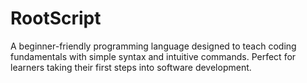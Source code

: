 # RootScript
A beginner-friendly programming language designed to teach coding fundamentals with simple syntax and intuitive commands. Perfect for learners taking their first steps into software development.
